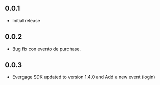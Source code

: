 ## 0.0.1

* Initial release

## 0.0.2

* Bug fix con evento de purchase.

## 0.0.3

* Evergage SDK updated to version 1.4.0 and Add a new event (login)
